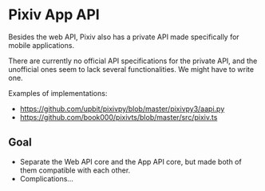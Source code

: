 # Pixiv App API

Besides the web API, Pixiv also has a private API made specifically for mobile applications.

There are currently no official API specifications for the private API, and the unofficial ones seem to lack several functionalities. We might have to write one.

Examples of implementations:
- https://github.com/upbit/pixivpy/blob/master/pixivpy3/aapi.py
- https://github.com/book000/pixivts/blob/master/src/pixiv.ts

## Goal
- Separate the Web API core and the App API core, but made both of them compatible with each other.
- Complications...

